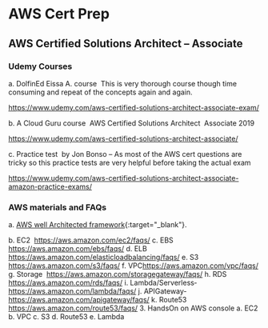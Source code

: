 # AWS Cert Prep

## AWS Certified Solutions Architect – Associate
### Udemy Courses
a. DolfinEd Eissa A. course ­ This is very thorough course though time consuming and repeat of the concepts again and again.

https://www.udemy.com/aws-certified-solutions-architect-associate-exam/

b. A Cloud Guru course ­ AWS Certified Solutions Architect ­ Associate 2019

https://www.udemy.com/aws-certified-solutions-architect-associate/

c. Practice test ­ by Jon Bonso – As most of the AWS cert questions are tricky so this practice tests are very helpful before taking the actual exam

https://www.udemy.com/aws-certified-solutions-architect-associate-amazon-practice-exams/


### AWS materials and FAQs
a. [AWS well Architected framework](https://d1.awsstatic.com/whitepapers/architecture/AWS_Well-Architected_Framework.pdf){:target="_blank"}.

b. EC2 ­ https://aws.amazon.com/ec2/faqs/
c. EBS ­ https://aws.amazon.com/ebs/faqs/
d. ELB ­ https://aws.amazon.com/elasticloadbalancing/faqs/
e. S3 ­ https://aws.amazon.com/s3/faqs/
f. VPC­https://aws.amazon.com/vpc/faqs/
g. Storage ­ https://aws.amazon.com/storagegateway/faqs/
h. RDS ­ https://aws.amazon.com/rds/faqs/
i. Lambda/Serverless­https://aws.amazon.com/lambda/faqs/ j. APIGateway­https://aws.amazon.com/api­gateway/faqs/ k. Route53 ­ https://aws.amazon.com/route53/faqs/
3. Hands­On on AWS console
a. EC2
b. VPC
c. S3
d. Route53 e. Lambda
  
